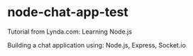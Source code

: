 # node-chat-app-test

Tutorial from Lynda.com: Learning Node.js

Building a chat application using:
Node.js, Express, Socket.io